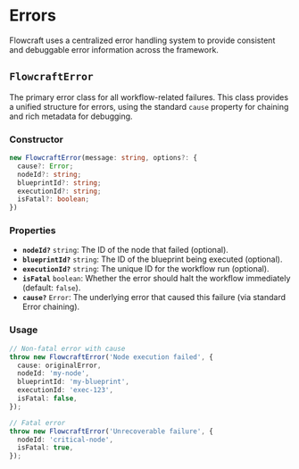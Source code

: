 # Errors

Flowcraft uses a centralized error handling system to provide consistent and debuggable error information across the framework.

## `FlowcraftError`

The primary error class for all workflow-related failures. This class provides a unified structure for errors, using the standard `cause` property for chaining and rich metadata for debugging.

### Constructor

```typescript
new FlowcraftError(message: string, options?: {
  cause?: Error;
  nodeId?: string;
  blueprintId?: string;
  executionId?: string;
  isFatal?: boolean;
})
```

### Properties
-   **`nodeId?`** `string`: The ID of the node that failed (optional).
-   **`blueprintId?`** `string`: The ID of the blueprint being executed (optional).
-   **`executionId?`** `string`: The unique ID for the workflow run (optional).
-   **`isFatal`** `boolean`: Whether the error should halt the workflow immediately (default: `false`).
-   **`cause?`** `Error`: The underlying error that caused this failure (via standard Error chaining).

### Usage

```typescript
// Non-fatal error with cause
throw new FlowcraftError('Node execution failed', {
  cause: originalError,
  nodeId: 'my-node',
  blueprintId: 'my-blueprint',
  executionId: 'exec-123',
  isFatal: false,
});

// Fatal error
throw new FlowcraftError('Unrecoverable failure', {
  nodeId: 'critical-node',
  isFatal: true,
});
```
